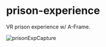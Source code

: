 # prison-experience

VR prison experience w/ A-Frame.

![prisonExpCapture](https://user-images.githubusercontent.com/57807464/107391965-1fe9a300-6af1-11eb-9e57-a7d9eb77e469.PNG)
